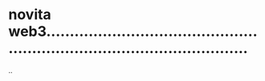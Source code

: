 # novita web3................................................................................................
..
